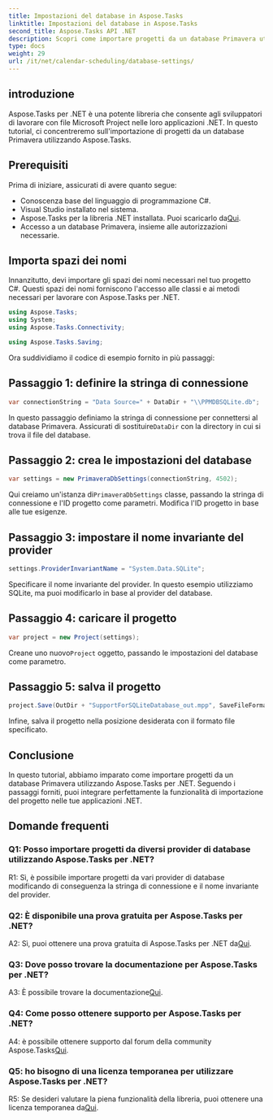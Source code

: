 ```yaml
---
title: Impostazioni del database in Aspose.Tasks
linktitle: Impostazioni del database in Aspose.Tasks
second_title: Aspose.Tasks API .NET
description: Scopri come importare progetti da un database Primavera utilizzando Aspose.Tasks per .NET. Ottieni una guida passo passo in questo tutorial completo.
type: docs
weight: 29
url: /it/net/calendar-scheduling/database-settings/
---
```

## introduzione

Aspose.Tasks per .NET è una potente libreria che consente agli sviluppatori di lavorare con file Microsoft Project nelle loro applicazioni .NET. In questo tutorial, ci concentreremo sull'importazione di progetti da un database Primavera utilizzando Aspose.Tasks.

## Prerequisiti

Prima di iniziare, assicurati di avere quanto segue:

- Conoscenza base del linguaggio di programmazione C#.
- Visual Studio installato nel sistema.
-  Aspose.Tasks per la libreria .NET installata. Puoi scaricarlo da[Qui](https://releases.aspose.com/tasks/net/).
- Accesso a un database Primavera, insieme alle autorizzazioni necessarie.

## Importa spazi dei nomi

Innanzitutto, devi importare gli spazi dei nomi necessari nel tuo progetto C#. Questi spazi dei nomi forniscono l'accesso alle classi e ai metodi necessari per lavorare con Aspose.Tasks per .NET.

```csharp
using Aspose.Tasks;
using System;
using Aspose.Tasks.Connectivity;

using Aspose.Tasks.Saving;

```

Ora suddividiamo il codice di esempio fornito in più passaggi:

## Passaggio 1: definire la stringa di connessione

```csharp
var connectionString = "Data Source=" + DataDir + "\\PPMDBSQLite.db";
```

 In questo passaggio definiamo la stringa di connessione per connettersi al database Primavera. Assicurati di sostituire`DataDir` con la directory in cui si trova il file del database.

## Passaggio 2: crea le impostazioni del database

```csharp
var settings = new PrimaveraDbSettings(connectionString, 4502);
```

 Qui creiamo un'istanza di`PrimaveraDbSettings` classe, passando la stringa di connessione e l'ID progetto come parametri. Modifica l'ID progetto in base alle tue esigenze.

## Passaggio 3: impostare il nome invariante del provider

```csharp
settings.ProviderInvariantName = "System.Data.SQLite";
```

Specificare il nome invariante del provider. In questo esempio utilizziamo SQLite, ma puoi modificarlo in base al provider del database.

## Passaggio 4: caricare il progetto

```csharp
var project = new Project(settings);
```

 Creane uno nuovo`Project` oggetto, passando le impostazioni del database come parametro.

## Passaggio 5: salva il progetto

```csharp
project.Save(OutDir + "SupportForSQLiteDatabase_out.mpp", SaveFileFormat.Mpp);
```

Infine, salva il progetto nella posizione desiderata con il formato file specificato.

## Conclusione

In questo tutorial, abbiamo imparato come importare progetti da un database Primavera utilizzando Aspose.Tasks per .NET. Seguendo i passaggi forniti, puoi integrare perfettamente la funzionalità di importazione del progetto nelle tue applicazioni .NET.

## Domande frequenti

### Q1: Posso importare progetti da diversi provider di database utilizzando Aspose.Tasks per .NET?

R1: Sì, è possibile importare progetti da vari provider di database modificando di conseguenza la stringa di connessione e il nome invariante del provider.

### Q2: È disponibile una prova gratuita per Aspose.Tasks per .NET?

 A2: Sì, puoi ottenere una prova gratuita di Aspose.Tasks per .NET da[Qui](https://releases.aspose.com/).

### Q3: Dove posso trovare la documentazione per Aspose.Tasks per .NET?

 A3: È possibile trovare la documentazione[Qui](https://reference.aspose.com/tasks/net/).

### Q4: Come posso ottenere supporto per Aspose.Tasks per .NET?

 A4: è possibile ottenere supporto dal forum della community Aspose.Tasks[Qui](https://forum.aspose.com/c/tasks/15).

### Q5: ho bisogno di una licenza temporanea per utilizzare Aspose.Tasks per .NET?

 R5: Se desideri valutare la piena funzionalità della libreria, puoi ottenere una licenza temporanea da[Qui](https://purchase.aspose.com/temporary-license/).